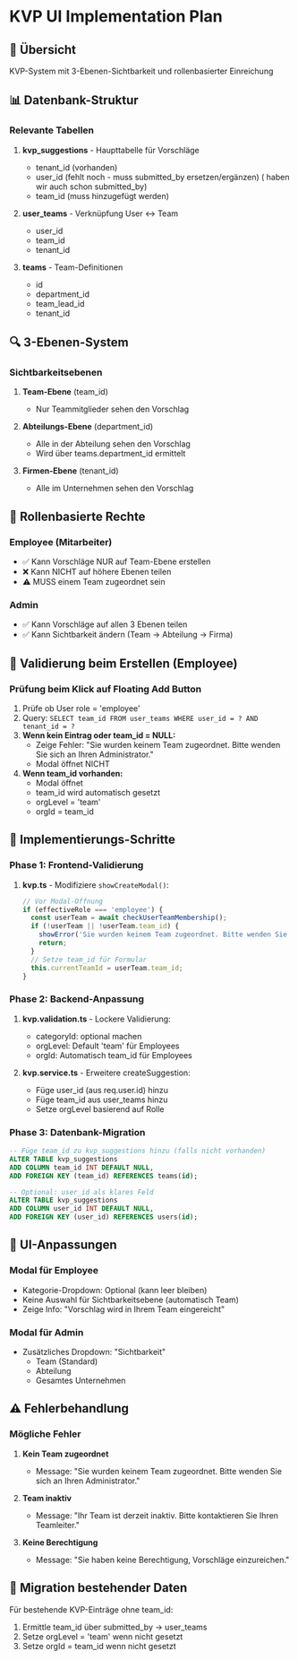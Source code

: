 # KVP UI Implementation Plan

## 🎯 Übersicht

KVP-System mit 3-Ebenen-Sichtbarkeit und rollenbasierter Einreichung

## 📊 Datenbank-Struktur

### Relevante Tabellen

1. **kvp_suggestions** - Haupttabelle für Vorschläge
   - tenant_id (vorhanden)
   - user_id (fehlt noch - muss submitted_by ersetzen/ergänzen) ( haben wir auch schon submitted_by)
   - team_id (muss hinzugefügt werden)

2. **user_teams** - Verknüpfung User ↔ Team
   - user_id
   - team_id
   - tenant_id

3. **teams** - Team-Definitionen
   - id
   - department_id
   - team_lead_id
   - tenant_id

## 🔍 3-Ebenen-System

### Sichtbarkeitsebenen

1. **Team-Ebene** (team_id)
   - Nur Teammitglieder sehen den Vorschlag

2. **Abteilungs-Ebene** (department_id)
   - Alle in der Abteilung sehen den Vorschlag
   - Wird über teams.department_id ermittelt

3. **Firmen-Ebene** (tenant_id)
   - Alle im Unternehmen sehen den Vorschlag

## 👤 Rollenbasierte Rechte

### Employee (Mitarbeiter)

- ✅ Kann Vorschläge NUR auf Team-Ebene erstellen
- ❌ Kann NICHT auf höhere Ebenen teilen
- ⚠️ MUSS einem Team zugeordnet sein

### Admin

- ✅ Kann Vorschläge auf allen 3 Ebenen teilen
- ✅ Kann Sichtbarkeit ändern (Team → Abteilung → Firma)

## 🚨 Validierung beim Erstellen (Employee)

### Prüfung beim Klick auf Floating Add Button

1. Prüfe ob User role = 'employee'
2. Query: `SELECT team_id FROM user_teams WHERE user_id = ? AND tenant_id = ?`
3. **Wenn kein Eintrag oder team_id = NULL:**
   - Zeige Fehler: "Sie wurden keinem Team zugeordnet. Bitte wenden Sie sich an Ihren Administrator."
   - Modal öffnet NICHT
4. **Wenn team_id vorhanden:**
   - Modal öffnet
   - team_id wird automatisch gesetzt
   - orgLevel = 'team'
   - orgId = team_id

## 📝 Implementierungs-Schritte

### Phase 1: Frontend-Validierung

1. **kvp.ts** - Modifiziere `showCreateModal()`:

   ```typescript
   // Vor Modal-Öffnung
   if (effectiveRole === 'employee') {
     const userTeam = await checkUserTeamMembership();
     if (!userTeam || !userTeam.team_id) {
       showError('Sie wurden keinem Team zugeordnet. Bitte wenden Sie sich an Ihren Administrator.');
       return;
     }
     // Setze team_id für Formular
     this.currentTeamId = userTeam.team_id;
   }
   ```

### Phase 2: Backend-Anpassung

1. **kvp.validation.ts** - Lockere Validierung:
   - categoryId: optional machen
   - orgLevel: Default 'team' für Employees
   - orgId: Automatisch team_id für Employees

2. **kvp.service.ts** - Erweitere createSuggestion:
   - Füge user_id (aus req.user.id) hinzu
   - Füge team_id aus user_teams hinzu
   - Setze orgLevel basierend auf Rolle

### Phase 3: Datenbank-Migration

```sql
-- Füge team_id zu kvp_suggestions hinzu (falls nicht vorhanden)
ALTER TABLE kvp_suggestions
ADD COLUMN team_id INT DEFAULT NULL,
ADD FOREIGN KEY (team_id) REFERENCES teams(id);

-- Optional: user_id als klares Feld
ALTER TABLE kvp_suggestions
ADD COLUMN user_id INT DEFAULT NULL,
ADD FOREIGN KEY (user_id) REFERENCES users(id);
```

## 🎨 UI-Anpassungen

### Modal für Employee

- Kategorie-Dropdown: Optional (kann leer bleiben)
- Keine Auswahl für Sichtbarkeitsebene (automatisch Team)
- Zeige Info: "Vorschlag wird in Ihrem Team eingereicht"

### Modal für Admin

- Zusätzliches Dropdown: "Sichtbarkeit"
  - Team (Standard)
  - Abteilung
  - Gesamtes Unternehmen

## ⚠️ Fehlerbehandlung

### Mögliche Fehler

1. **Kein Team zugeordnet**
   - Message: "Sie wurden keinem Team zugeordnet. Bitte wenden Sie sich an Ihren Administrator."

2. **Team inaktiv**
   - Message: "Ihr Team ist derzeit inaktiv. Bitte kontaktieren Sie Ihren Teamleiter."

3. **Keine Berechtigung**
   - Message: "Sie haben keine Berechtigung, Vorschläge einzureichen."

## 🔄 Migration bestehender Daten

Für bestehende KVP-Einträge ohne team_id:

1. Ermittle team_id über submitted_by → user_teams
2. Setze orgLevel = 'team' wenn nicht gesetzt
3. Setze orgId = team_id wenn nicht gesetzt
